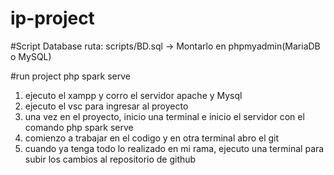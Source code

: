 # ip-project

#Script Database
ruta: scripts/BD.sql -> Montarlo en phpmyadmin(MariaDB o MySQL)

#run project
php spark serve


1. ejecuto el xampp y corro el servidor apache y Mysql
2. ejecuto el vsc para ingresar al proyecto
3. una vez en el proyecto, inicio una terminal e inicio el servidor con el comando php spark serve
4. comienzo a trabajar en el codigo y en otra terminal abro el git
5. cuando ya tenga todo lo realizado en mi rama, ejecuto una terminal para subir los cambios al repositorio de github